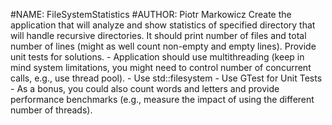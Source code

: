 #NAME: FileSystemStatistics
#AUTHOR: Piotr Markowicz 
Create the application that will analyze and show statistics of specified directory that will handle recursive directories. It should print number of files and total number of lines (might as well count non-empty and empty lines). Provide unit tests for solutions.  - Application should use multithreading (keep in mind system limitations, you might need to control number of concurrent calls, e.g., use thread pool).  - Use std::filesystem  - Use GTest for Unit Tests  - As a bonus, you could also count words and letters and provide performance benchmarks (e.g., measure the impact of using the different number of threads).
